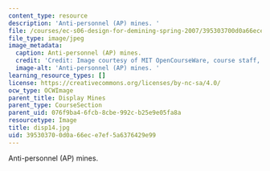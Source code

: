 ```yaml
---
content_type: resource
description: 'Anti-personnel (AP) mines. '
file: /courses/ec-s06-design-for-demining-spring-2007/395303700d0a66ece7ef5a6376429e99_disp14.jpg
file_type: image/jpeg
image_metadata:
  caption: Anti-personnel (AP) mines.
  credit: 'Credit: Image courtesy of MIT OpenCourseWare, course staff, and students.'
  image-alt: 'Anti-personnel (AP) mines. '
learning_resource_types: []
license: https://creativecommons.org/licenses/by-nc-sa/4.0/
ocw_type: OCWImage
parent_title: Display Mines
parent_type: CourseSection
parent_uid: 076f9ba4-6fcb-8cbe-992c-b25e9e05fa8a
resourcetype: Image
title: disp14.jpg
uid: 39530370-0d0a-66ec-e7ef-5a6376429e99
---
```

Anti-personnel (AP) mines. 